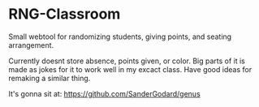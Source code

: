 # RNG-Classroom
Small webtool for randomizing students, giving points, and seating arrangement. 

Currently doesnt store absence, points given, or color. Big parts of it is made as jokes for it to work well in my excact class.
Have good ideas for remaking a similar thing.

It's gonna sit at:
https://github.com/SanderGodard/genus
